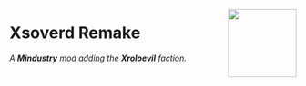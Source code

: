 
<div align = right>

<img
    src = 'icon.png'
    align = right
    width = 120
/>

</div>

# Xsoverd Remake

*A **[Mindustry]** mod adding the **Xroloevil** faction.*

<br>



<!----------------------------------------------------------------------------->

[Mindustry]: https://mindustrygame.github.io/
